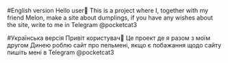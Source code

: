 #English version Hello user👋 This is a project where I, together with my friend Melon, make a site about dumplings, if you have any wishes about the site, write to me in Telegram @pocketcat3

#Українська версія Привіт користувач👋 Це проект де я разом з моїм другом Динею роблю сайт про пельмені, якщо є побажання щодо сайту пишіть мені в Telegram @pocketcat3
